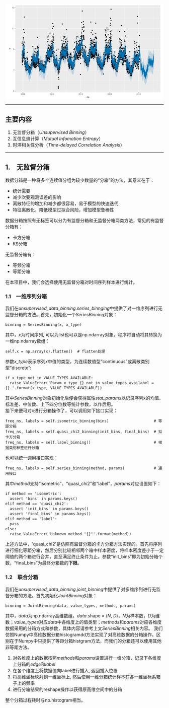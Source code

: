 <script type="text/x-mathjax-config">
    MathJax.Hub.Config({
      tex2jax: {
        skipTags: ['script', 'noscript', 'style', 'textarea', 'pre'],
        inlineMath: [['$','$']]
      }
    });
</script>
<script src="https://cdn.mathjax.org/mathjax/latest/MathJax.js?config=TeX-AMS-MML_HTMLorMML" type="text/javascript"></script>


![封面](img/cover_picture.png)

***
## 主要内容
1. 无监督分箱（*Unsupervised Binning*）
2. 互信息熵计算（*Mutual Infomation Entropy*）
3. 时滞相关性分析（*Time-delayed Correlation Analysis*）

***
## 1. &ensp; 无监督分箱
数据分箱是一种将多个连续值分组为较少数量的“分箱”的方法，其意义在于：  
* 统计需要
* 减少次要观测误差的影响
* 离散特征的增加和减少都很容易，易于模型的快速迭代
* 特征离散化，降低模型过拟合风险，增加模型鲁棒性

数据分箱按照有无标签可以分为有监督分箱和无监督分箱两类方法，常见的有监督分箱有：
* 卡方分箱
* KS分箱

无监督分箱有：
* 等频分箱
* 等距分箱

在本项目中，我们会选择使用无监督分箱对时间序列样本进行统计。

### 1.1 &ensp; 一维序列分箱    
我们在*unsupervised_data_binning.series_binnging*中提供了对一维序列进行无监督分箱的方法。首先，初始化一个*SeriesBinning*对象：

```
binning = SeriesBinning(x, x_type)
```

其中，*x*为时间序列, 可以为list也可以是np.ndarray对象，程序将自动将其转换为一维np.ndarray数组：  

```
self.x = np.array(x).flatten()  # flatten处理
```

参数*x_type*表示序列*x*中值的类型，为连续数值型“continuous”或离散类别型“discrete”:

```
if x_type not in VALUE_TYPES_AVAILABLE:
  raise ValueError('Param x_type {} not in value_types_availabel = {}.'.format(x_type, VALUE_TYPES_AVAILABLE))
```  

其中*SeriesBinning*对象初始化后便会获得属性*stat_params*以记录序列x的均值、标准差、中位数、上下四分位数等统计参数，以作后用。  
接下来便可对*x*进行分箱操作了，可以调用如下接口实现：  

```
freq_ns, labels = self.isometric_binning(bins)                    # 等距分箱
freq_ns, labels = self.quasi_chi2_binning(init_bins, final_bins)  # 拟卡方分箱
freq_ns, labels = self.label_binning()                            # 根据类别标签进行分箱
```

也可以统一调用接口实现：  

```
freq_ns, labels = self.series_binning(method, params)             # 通用接口
```  

其中*method*支持“isometric”、“quasi_chi2”和“label”，*params*对应设置如下：

```
if method == 'isometric':
  assert 'bins' in params.keys()
elif method == 'quasi_chi2':
  assert 'init_bins' in params.keys()
  assert 'final_bins' in params.keys()
elif method == 'label':
  pass
else:
  raise ValueError('Unknown method "{}"'.format(method))
```  

上述方法中，'quasi_chi2'是仿照有监督分箱的卡方分箱方法实现的。首先将序列进行细化等距分箱，然后分别比较相邻两个箱中样本密度，将样本密度差小于一定阈值的两个箱进行合并，直至满足终止条件为止。参数“init_bins”即为初始分箱个数，“final_bins”为最终分箱数的**下限**。

### 1.2 &ensp; 联合分箱
我们在*unsupervised_data_binning.joint_binning*中提供了对多维序列进行无监督分箱的方法。首先初始化*JointBinning*对象：

```
binning = JointBinning(data, value_types, methods, params)
```

其中，*data*为np.ndarray高维数组，*data*.shape = (*N*, *D*)，*N*为样本数，*D*为维数；*value_types*对应*data*中各维度上的值类型；*methods*和*params*对应各维度数据采用的分箱方式和参数，具体内容请参考上文*SeriesBinning*相关内容。
我们仿照Numpy中高维数据分箱histogramdd方法实现了对高维数据的分箱操作。区别在于Numpy中只提供了等距分箱histgram方法，而我们的分箱还可以使用其他非等距方法。  

1. 对各维度上的数据按照*methods*和*params*设置进行一维分箱，记录下各维度上分箱的*edge*和*label*
2. 在各个维度上将数据值向label进行插入, 返回插入位置
3. 将高维坐标映射到一维坐标上, 然后使用一维分箱统计样本在各一维坐标系箱子上的频率
4. 进行分箱结果的reshape操作以获得原高维空间中的分箱

整个分箱过程耗时与np.histogram相当。
